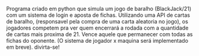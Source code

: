 Programa criado em python que simula um jogo de baralho (BlackJack/21) com um sistema de login e aposta de fichas.
Utilizando uma API de cartas de baralho, (responsavel pela compra de uma carta aleatoria no jogo), os jogadores competem pra ver quem encerrará a rodada com a quantidade de cartas mais proxima de 21. Vence aquele que permanecer com todas as fichas do oponente. (O sistema de jogador x maquina será implementado em breve). divirta-se!


